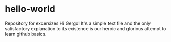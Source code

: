 # hello-world
Repository for excersizes
Hi Gergo!
It's a simple text file and the only satisfactory explanation to its existence is our heroic and glorious attempt to learn github basics.
